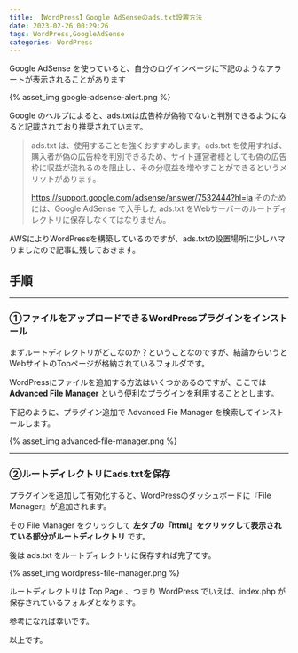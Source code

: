 ```yaml
---
title: 【WordPress】Google AdSenseのads.txt設置方法
date: 2023-02-26 00:29:26
tags: WordPress,GoogleAdSense
categories: WordPress
---
```


Google AdSense を使っていると、自分のログインページに下記のようなアラートが表示されることがあります

{% asset_img google-adsense-alert.png %}

Google のヘルプによると、ads.txtは広告枠が偽物でないと判別できるようになると記載されており推奨されています。

>ads.txt は、使用することを強くおすすめします。ads.txt を使用すれば、購入者が偽の広告枠を判別できるため、サイト運営者様としても偽の広告枠に収益が流れるのを阻止し、その分収益を増やすことができるというメリットがあります。
>
>https://support.google.com/adsense/answer/7532444?hl=ja
そのためには、Google AdSense で入手した ads.txt をWebサーバーのルートディレクトリに保存しなくてはなりません。

AWSによりWordPressを構築しているのですが、ads.txtの設置場所に少しハマりましたので記事に残しておきます。

## 手順

___
### ①ファイルをアップロードできるWordPressプラグインをインストール
まずルートディレクトリがどこなのか？ということなのですが、結論からいうとWebサイトのTopページが格納されているフォルダです。

WordPressにファイルを追加する方法はいくつかあるのですが、ここでは **Advanced File Manager** という便利なプラグインを利用することとします。

下記のように、プラグイン追加で Advanced Fie Manager を検索してインストールします。

{% asset_img advanced-file-manager.png %}

___
### ②ルートディレクトリにads.txtを保存
プラグインを追加して有効化すると、WordPressのダッシュボードに『File Manager』が追加されます。

その File Manager をクリックして **左タブの『html』をクリックして表示されている部分がルートディレクトリ** です。

後は ads.txt をルートディレクトリに保存すれば完了です。

{% asset_img wordpress-file-manager.png %}

ルートディレクトリは Top Page 、つまり WordPress でいえば、index.php が保存されているフォルダとなります。

参考になれば幸いです。

以上です。
